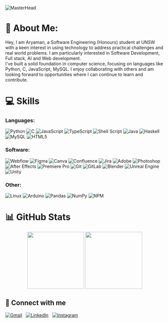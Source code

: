 ![MasterHead](https://github.com/aryaman-sakthi/aryaman-sakthi/blob/main/GitHubBannerFinal.gif?raw=true)

# 💫 About Me:
Hey, I am Aryaman, a Software Engineering (Honours) student at UNSW with a keen interest in using technology to address practical challenges and real world problems. I am particularly interested in Software Development, Full stack, AI and Web development.  
I've built a solid foundation in computer science, focusing on languages like Python, C, JavaScript, MySQL. I enjoy collaborating with others and am looking forward to opportunities where I can continue to learn and contribute.

# 💻 Skills
### Languages:
![Python](https://img.shields.io/badge/python-3670A0?style=for-the-badge&logo=python&logoColor=ffdd54) 
![C](https://img.shields.io/badge/c-%2300599C.svg?style=for-the-badge&logo=c&logoColor=white) 
![JavaScript](https://img.shields.io/badge/javascript-%23323330.svg?style=for-the-badge&logo=javascript&logoColor=%23F7DF1E) 
![TypeScript](https://img.shields.io/badge/TypeScript-3178C6?logo=TypeScript&logoColor=FFF&style=for-the-badge)
![Shell Script](https://img.shields.io/badge/shell_script-%23121011.svg?style=for-the-badge&logo=gnu-bash&logoColor=white) 
![Java](https://img.shields.io/badge/java-%23ED8B00.svg?style=for-the-badge&logo=openjdk&logoColor=white) 
![Haskell](https://img.shields.io/badge/-Haskell-000000?style=for-the-badge&logo=haskell&logoColor=magenta)
![MySQL](https://img.shields.io/badge/mysql-4479A1.svg?style=for-the-badge&logo=mysql&logoColor=white) 
![HTML5](https://img.shields.io/badge/html5-%23E34F26.svg?style=for-the-badge&logo=html5&logoColor=white) 

### Software:
![Webflow](https://img.shields.io/badge/Webflow-146EF5?logo=webflow&logoColor=fff&style=for-the-badge)
![Figma](https://img.shields.io/badge/figma-%23F24E1E.svg?style=for-the-badge&logo=figma&logoColor=white) 
![Canva](https://img.shields.io/badge/Canva-%2300C4CC.svg?style=for-the-badge&logo=Canva&logoColor=white)
![Confluence](https://img.shields.io/badge/confluence-%23172BF4.svg?style=for-the-badge&logo=confluence&logoColor=white)
![Jira](https://img.shields.io/badge/jira-%230A0FFF.svg?style=for-the-badge&logo=jira&logoColor=white) 
![Adobe](https://img.shields.io/badge/adobe-%23FF0000.svg?style=for-the-badge&logo=adobe&logoColor=white) 
![Photoshop](https://img.shields.io/badge/Photoshop-31A8FF?logo=adobephotoshop&logoColor=fff&style=for-the-badge)
![After Effects](https://img.shields.io/badge/After%20Effects-99F?logo=adobeaftereffects&logoColor=fff&style=for-the-badge)
![Premiere Pro](https://img.shields.io/badge/Premiere%20Pro-99F?logo=adobepremierepro&logoColor=fff&style=for-the-badge)
![Git](https://img.shields.io/badge/git-%23F05033.svg?style=for-the-badge&logo=git&logoColor=white) 
![GitLab](https://img.shields.io/badge/gitlab-%23181717.svg?style=for-the-badge&logo=gitlab&logoColor=white) 
![Blender](https://img.shields.io/badge/Blender-E87D0D?logo=blender&logoColor=fff&style=for-the-badge)
![Unreal Engine](https://img.shields.io/badge/Unreal%20Engine-0E1128?logo=unrealengine&logoColor=fff&style=for-the-badge)
![Unity](https://img.shields.io/badge/Unity-FFF?logo=unity&logoColor=000&style=for-the-badge)

### Other:
![Linux](https://img.shields.io/badge/Linux-FCC624?style=for-the-badge&logo=linux&logoColor=black)
![Arduino](https://img.shields.io/badge/-Arduino-00979D?style=for-the-badge&logo=Arduino&logoColor=white) 
![Pandas](https://img.shields.io/badge/pandas-%23150458.svg?style=for-the-badge&logo=pandas&logoColor=white) 
![NumPy](https://img.shields.io/badge/numpy-%23013243.svg?style=for-the-badge&logo=numpy&logoColor=white) 
![NPM](https://img.shields.io/badge/NPM-%23CB3837.svg?style=for-the-badge&logo=npm&logoColor=white) 


# 📊 GitHub Stats
<p align="center">
  <img src="https://github-readme-streak-stats.herokuapp.com/?user=aryaman-sakthi&theme=dark&hide_border=true" height="180"/>
  <img src="https://github-readme-stats-alpha-ten-85.vercel.app/api/top-langs/?username=aryaman-sakthi&theme=dark&hide_border=true&include_all_commits=true&count_private=true&layout=compact" height="180"/>
</p>

## 🤝 Connect with me
[![Gmail](https://skillicons.dev/icons?i=gmail)](mailto:aryaman.sakthi@gmail.com) &nbsp;
[![LinkedIn](https://skillicons.dev/icons?i=linkedin)](https://www.linkedin.com/in/aryaman-sakthivel-5a94491a2) &nbsp;
[![Instagram](https://skillicons.dev/icons?i=instagram)](https://www.instagram.com/aryaman__17/)
